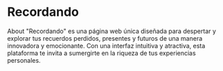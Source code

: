 # Recordando
About "Recordando" es una página web única diseñada para despertar y explorar tus recuerdos perdidos, presentes y futuros de una manera innovadora y emocionante. Con una interfaz intuitiva y atractiva, esta plataforma te invita a sumergirte en la riqueza de tus experiencias personales.
